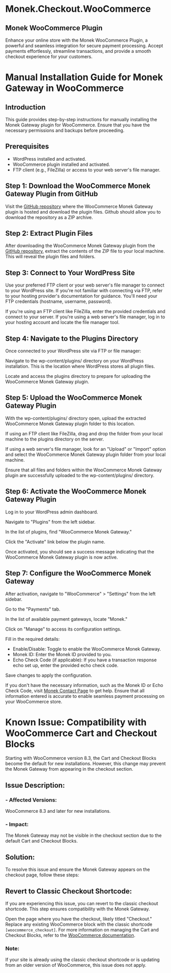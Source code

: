 # Monek.Checkout.WooCommerce
## Monek WooCommerce Plugin

Enhance your online store with the Monek WooCommerce Plugin, a powerful and seamless integration for secure payment processing. Accept payments effortlessly, streamline transactions, and provide a smooth checkout experience for your customers.

# Manual Installation Guide for Monek Gateway in WooCommerce

## Introduction
This guide provides step-by-step instructions for manually installing the Monek Gateway plugin for WooCommerce. Ensure that you have the necessary permissions and backups before proceeding.

## Prerequisites
- WordPress installed and activated.
- WooCommerce plugin installed and activated.
- FTP client (e.g., FileZilla) or access to your web server's file manager.

## Step 1: Download the WooCommerce Monek Gateway Plugin from GitHub
Visit the [GitHub repository](https://github.com/monek-ltd/Monek.Checkout.WooCommerce/) where the WooCommerce Monek Gateway plugin is hosted and download the plugin files. Github should allow you to download the repository as a ZIP archive.


## Step 2: Extract Plugin Files
After downloading the WooCommerce Monek Gateway plugin from the [GitHub repository](https://github.com/monek-ltd/Monek.Checkout.WooCommerce/), extract the contents of the ZIP file to your local machine. This will reveal the plugin files and folders.


## Step 3: Connect to Your WordPress Site
Use your preferred FTP client or your web server's file manager to connect to your WordPress site. If you're not familiar with connecting via FTP, refer to your hosting provider's documentation for guidance. You'll need your FTP credentials (hostname, username, password).

If you're using an FTP client like FileZilla, enter the provided credentials and connect to your server. If you're using a web server's file manager, log in to your hosting account and locate the file manager tool.


## Step 4: Navigate to the Plugins Directory
Once connected to your WordPress site via FTP or file manager:

Navigate to the wp-content/plugins/ directory on your WordPress installation. This is the location where WordPress stores all plugin files.

Locate and access the plugins directory to prepare for uploading the WooCommerce Monek Gateway plugin.


## Step 5: Upload the WooCommerce Monek Gateway Plugin
With the wp-content/plugins/ directory open, upload the extracted WooCommerce Monek Gateway plugin folder to this location.

If using an FTP client like FileZilla, drag and drop the folder from your local machine to the plugins directory on the server.

If using a web server's file manager, look for an "Upload" or "Import" option and select the WooCommerce Monek Gateway plugin folder from your local machine.

Ensure that all files and folders within the WooCommerce Monek Gateway plugin are successfully uploaded to the wp-content/plugins/ directory.



## Step 6: Activate the WooCommerce Monek Gateway Plugin
Log in to your WordPress admin dashboard.

Navigate to "Plugins" from the left sidebar.

In the list of plugins, find "WooCommerce Monek Gateway."

Click the "Activate" link below the plugin name.


Once activated, you should see a success message indicating that the WooCommerce Monek Gateway plugin is now active.


## Step 7: Configure the WooCommerce Monek Gateway
After activation, navigate to "WooCommerce" > "Settings" from the left sidebar.

Go to the "Payments" tab.

In the list of available payment gateways, locate "Monek."

Click on "Manage" to access its configuration settings.

Fill in the required details:
- Enable/Disable: Toggle to enable the WooCommerce Monek Gateway.
- Monek ID: Enter the Monek ID provided to you.
- Echo Check Code (if applicable): If you have a transaction response echo set up, enter the provided echo check code.

Save changes to apply the configuration.

If you don't have the necessary information, such as the Monek ID or Echo Check Code, visit [Monek Contact Page](https://monek.com/contact) to get help. Ensure that all information entered is accurate to enable seamless payment processing on your WooCommerce store.


# Known Issue: Compatibility with WooCommerce Cart and Checkout Blocks
Starting with WooCommerce version 8.3, the Cart and Checkout Blocks become the default for new installations. However, this change may prevent the Monek Gateway from appearing in the checkout section.

## Issue Description:
### - Affected Versions: 
WooCommerce 8.3 and later for new installations.
### - Impact: 
The Monek Gateway may not be visible in the checkout section due to the default Cart and Checkout Blocks.
## Solution:
To resolve this issue and ensure the Monek Gateway appears on the checkout page, follow these steps:

## Revert to Classic Checkout Shortcode:

If you are experiencing this issue, you can revert to the classic checkout shortcode. This step ensures compatibility with the Monek Gateway.

Open the page where you have the checkout, likely titled "Checkout."
Replace any existing WooCommerce block with the classic shortcode `[woocommerce_checkout]`.
For more information on managing the Cart and Checkout Blocks, refer to the [WooCommerce documentation](https://woo.com/document/cart-checkout-blocks-status/#section-11).

### Note: 
If your site is already using the classic checkout shortcode or is updating from an older version of WooCommerce, this issue does not apply.
